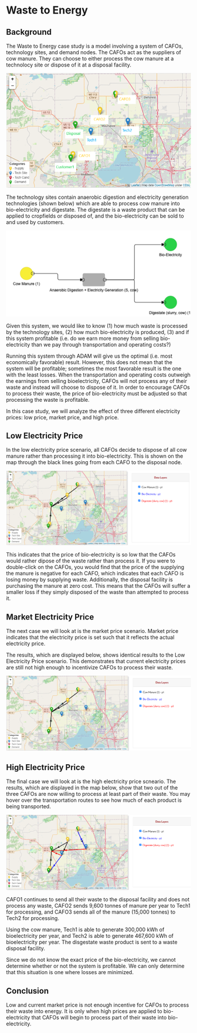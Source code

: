<h1>Waste to Energy</h1>

<h2>Background</h2>

<p>
    The Waste to Energy case study is a model involving a system of CAFOs, technology sites, and demand nodes. The CAFOs act as the suppliers of cow manure. They can choose to either process the cow manure at a technolocy site or dispose of it at a disposal facility. 
</p>

<img src="Pictures\waste_to_energy\map.png">

<br>

<p>
    The technology sites contain anaerobic digestion and electricity generation technologies (shown below) which are able to process cow manure into bio-electricity and digestate. The digestate is a waste product that can be applied to cropfields or disposed of, and the bio-electricity can be sold to and used by customers. 
</p>

<img src="Pictures\waste_to_energy\tech.png">

<br>

<p>
    Given this system, we would like to know (1) how much waste is processed by the technology sites, (2) how much bio-electricity is produced, (3) and if this system profitable (i.e. do we earn more money from selling bio-electricity than we pay through transportation and operating costs?)
</p>

<p>
    Running this system through ADAM will give us the optimal (i.e. most economically favorable) result. However, this does not mean that the system will be profitable; sometimes the most favorable result is the one with the least losses. When the transportation and operating costs outweigh the earnings from selling bioelectricity, CAFOs will not process any of their waste and instead will choose to dispose of it. In order to encourage CAFOs to process their waste, the price of bio-electricity must be adjusted so that processing the waste is profitable. 
</p>

<p>
    In this case study, we will analyze the effect of three different electricity prices: low price, market price, and high price.
</p>


<h2>Low Electricity Price</h2>

<p>
    In the low electricity price scenario, all CAFOs decide to dispose of all cow manure rather than processing it into bio-electricity. This is shown on the map through the black lines going from each CAFO to the disposal node. 
</p>

<img src="Pictures\waste_to_energy\low_elec.png">

<p>
    This indicates that the price of bio-electricity is so low that the CAFOs would rather dipose of the waste rather than process it. If you were to double-click on the CAFOs, you would find that the price of the supplying the manure is negative for each CAFO, which indicates that each CAFO is losing money by supplying waste. Additionally, the disposal facility is purchasing the manure at zero cost. This means that the CAFOs will suffer a smaller loss if they simply disposed of the waste than attempted to process it. 
</p>

<h2>Market Electricity Price</h2>

<p>
    The next case we will look at is the market price scenario. Market price indicates that the electricity price is set such that it reflects the actual electricity price.
</p>

<p>
    The results, which are displayed below, shows identical results to the Low Electricity Price scenario. This demonstrates that current electricity prices are still not high enough to incentivize CAFOs to process their waste. 
</p>

<img src="Pictures\waste_to_energy\market_elec.png">

<h2>High Electricity Price</h2>

<p>
    The final case we will look at is the high electricity price scneario. The results, which are displayed in the map below, show that two out of the three CAFOs are now willing to process at least part of their waste. You may hover over the transportation routes to see how much of each product is being transported. 
</p>

<img src="Pictures\waste_to_energy\high_elec.png">

<p>
    CAFO1 continues to send all their waste to the disposal facility and does not process any waste, CAFO2 sends 9,600 tonnes of manure per year to Tech1 for processing, and CAFO3 sends all of the manure (15,000 tonnes) to Tech2 for processing. 
</p>

<p>
    Using the cow manure, Tech1 is able to generate 300,000 kWh of bioelectricity per year, and Tech2 is able to generate 467,600 kWh of bioelectricity per year. The disgestate waste product is sent to a waste disposal facility.
</p>

<p>
    Since we do not know the exact price of the bio-electricity, we cannot determine whether or not the system is profitable. We can only determine that this situation is one where losses are minimized. 
</p>

<h2>Conclusion</h2>

<p>
    Low and current market price is not enough incentive for CAFOs to process their waste into energy. It is only when high prices are applied to bio-electricity that CAFOs will begin to process part of their waste into bio-electricity. 
</p>

